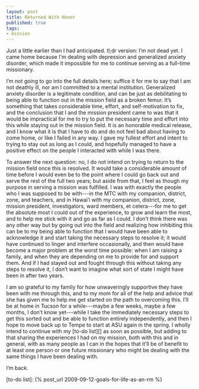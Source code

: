 ```yaml
---
layout: post
title: Returned With Honor
published: true
tags:
- mission
---
```


Just a little earlier than I had anticipated. tl;dr version: I’m not
dead yet. I came home because I'm dealing with depression and
generalized anxiety disorder, which made it impossible for me to
continue serving as a full-time missionary.

I’m not going to go into the full details here; suffice it for me to
say that I am not deathly ill, nor am I committed to a mental
institution. Generalized anxiety disorder is a legitimate condition,
and can be just as debilitating to being able to function out in the
mission field as a broken femur. It’s something that takes considerable
time, effort, and self-motivation to fix, and the conclusion that I and
the mission president came to was that it would be impractical for me
to try to put the necessary time and effort into this while staying out
in the mission field. It is an honorable medical release, and I know
what it is that I have to do and do not feel bad about having to come
home, or like I failed in any way. I gave my fullest effort and intent
to trying to stay out as long as I could, and hopefully managed to have
a positive effect on the people I interacted with while I was there.

<!-- more -->

To answer the next question: no, I do not intend on trying to return to
the mission field once this is resolved. It would take a considerable
amount of time before I would even be to the point where I could go
back out and serve the rest of the full two years; but aside from that,
I feel as though my purpose in serving a mission was fulfilled. I was
with exactly the people who I was supposed to be with---in the MTC with
my companion, district, zone, and teachers, and in Hawai’i with my
companion, district, zone, mission president, investigators, ward
members, et cetera---for me to get the absolute most I could out of the
experience, to grow and learn the most, and to help me stick with it
and go as far as I could. I don’t think there was any other way but by
going out into the field and realizing how inhibiting this can be to my
being able to function that I would have been able to acknowledge it
and start taking the necessary steps to resolve it; it would have
continued to linger and interfere occasionally, and then would have
become a major problem at the worst time possible: when I am raising a
family, and when they are depending on me to provide for and support
them. And if I had stayed out and fought through this without taking
any steps to resolve it, I don’t want to imagine what sort of state I
might have been in after two years.

I am so grateful to my family for how unwaveringly supportive they have
been with me through this, and to my mom for all of the help and advice
that she has given me to help me get started on the path to overcoming
this. I’ll be at home in Tucson for a while---maybe a few weeks, maybe
a few months, I don’t know yet---while I take the immediately necessary
steps to get this sorted out and be able to function entirely
independently, and then I hope to move back up to Tempe to start at ASU
again in the spring. I wholly intend to continue with my [to-do list][]
as soon as possible, but adding to that sharing the experiences I had
on my mission, both with this and in general, with as many people as I
can in the hopes that it’ll be of benefit to at least one person or one
future missionary who might be dealing with the same things I have been
dealing with.

I’m back.

[covered]: http://jesseinhawaii.blogspot.com/2009/10/update.html
[to-do list]: {% post_url 2009-09-12-goals-for-life-as-an-rm %}
